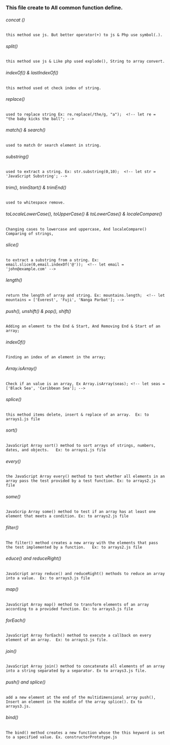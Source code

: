 ### This file create to All common function define.

###### concat ()
    this method use js. But better operator(+) to js & Php use symbol(.).
###### split()
    this method use js & Like php used explode(), String to array convert.
###### indexOf() & lastIndexOf()
    this method used ot check index of string.
###### replace()
    used to replace string Ex: re.replace(/the/g, "a");  <!-- let re = "the baby kicks the ball"; -->
###### match() & search()
    used to match Or search element in string.
######  substring()
    used to extract a string. Ex: str.substring(0,10);  <!-- let str = 'JavaScript Substring'; -->
###### trim(), trimStart() & trimEnd()
    used to whitespace remove.
###### toLocaleLowerCase(), toUpperCase() & toLowerCase() & localeCompare()
    Changing cases to lowercase and uppercase, And localeCompare() Comparing of strings,
###### slice()
    to extract a substring from a string. Ex: email.slice(0,email.indexOf('@'));  <!-- let email = 'john@example.com' -->
###### length()
    return the length of array and string. Ex: mountains.length;  <!-- let mountains = ['Everest', 'Fuji', 'Nanga Parbat']; -->
###### push(), unshift() & pop(), shift()
    Adding an element to the End & Start, And Removing End & Start of an array;
###### indexOf()
    Finding an index of an element in the array;
###### Array.isArray()
    Check if an value is an array, Ex Array.isArray(seas); <!-- let seas = ['Black Sea', 'Caribbean Sea']; -->
###### splice()
    this method items delete, insert & replace of an array.  Ex: to arrays1.js file
###### sort()
    JavaScript Array sort() method to sort arrays of strings, numbers, dates, and objects.   Ex: to arrays1.js file
###### every()
    the JavaScript Array every() method to test whether all elements in an array pass the test provided by a test function. Ex: to arrays2.js file
###### some()
    JavaScrip Array some() method to test if an array has at least one element that meets a condition. Ex: to arrays2.js file
###### filter()
    The filter() method creates a new array with the elements that pass the test implemented by a function.   Ex: to arrays2.js file
###### educe() and reduceRight()
    JavaScript array reduce() and reduceRight() methods to reduce an array into a value.  Ex: to arrays3.js file
###### map()
    JavaScript Array map() method to transform elements of an array according to a provided function. Ex: to arrays3.js file
###### forEach()
    JavaScript Array forEach() method to execute a callback on every element of an array.  Ex: to arrays3.js file.
###### join()
    JavaScript Array join() method to concatenate all elements of an array into a string separated by a separator. Ex to arrays3.js file.
###### push() and splice()
    add a new element at the end of the multidimensional array push(), Insert an element in the middle of the array splice(). Ex to arrays3.js.
###### bind()
    The bind() method creates a new function whose the this keyword is set to a specified value. Ex. constructorPrototype.js
######
######
######
######
######
######

